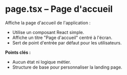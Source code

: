 # page.tsx – Page d'accueil

Affiche la page d'accueil de l'application :
- Utilise un composant React simple.
- Affiche un titre "Page d'accueil" centré à l'écran.
- Sert de point d'entrée par défaut pour les utilisateurs.

**Points clés :**
- Aucun état ni logique métier.
- Structure de base pour personnaliser la landing page.

